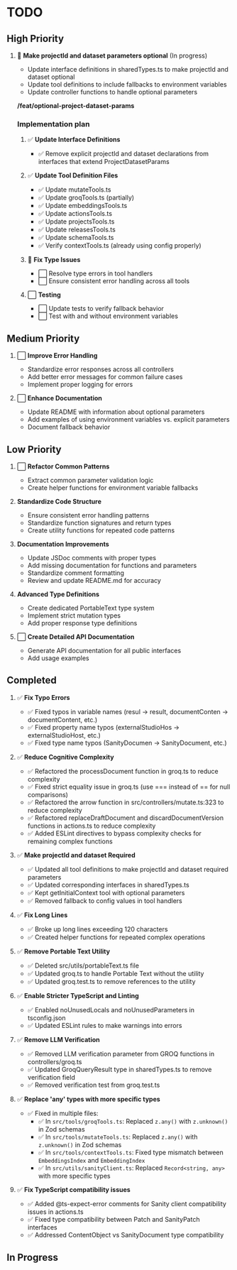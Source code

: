 # TODO

## High Priority
1. 🔄 **Make projectId and dataset parameters optional** (In progress)
   - Update interface definitions in sharedTypes.ts to make projectId and dataset optional
   - Update tool definitions to include fallbacks to environment variables
   - Update controller functions to handle optional parameters

   **/feat/optional-project-dataset-params**

   ### Implementation plan
   1. ✅ **Update Interface Definitions**
      - ✅ Remove explicit projectId and dataset declarations from interfaces that extend ProjectDatasetParams
   
   2. ✅ **Update Tool Definition Files**
      - ✅ Update mutateTools.ts
      - ✅ Update groqTools.ts (partially)
      - ✅ Update embeddingsTools.ts
      - ✅ Update actionsTools.ts
      - ✅ Update projectsTools.ts
      - ✅ Update releasesTools.ts
      - ✅ Update schemaTools.ts
      - ✅ Verify contextTools.ts (already using config properly)
   
   3. 🔄 **Fix Type Issues**
      - ⬜ Resolve type errors in tool handlers
      - ⬜ Ensure consistent error handling across all tools
   
   4. ⬜ **Testing**
      - ⬜ Update tests to verify fallback behavior
      - ⬜ Test with and without environment variables

## Medium Priority
1. ⬜ **Improve Error Handling**
   - Standardize error responses across all controllers
   - Add better error messages for common failure cases
   - Implement proper logging for errors

2. ⬜ **Enhance Documentation**
   - Update README with information about optional parameters
   - Add examples of using environment variables vs. explicit parameters
   - Document fallback behavior

## Low Priority
1. ⬜ **Refactor Common Patterns**
   - Extract common parameter validation logic
   - Create helper functions for environment variable fallbacks

2. **Standardize Code Structure**
   - Ensure consistent error handling patterns
   - Standardize function signatures and return types
   - Create utility functions for repeated code patterns

3. **Documentation Improvements**
   - Update JSDoc comments with proper types
   - Add missing documentation for functions and parameters
   - Standardize comment formatting
   - Review and update README.md for accuracy

4. **Advanced Type Definitions**
   - Create dedicated PortableText type system
   - Implement strict mutation types
   - Add proper response type definitions

5. ⬜ **Create Detailed API Documentation**
   - Generate API documentation for all public interfaces
   - Add usage examples

## Completed
1. ✅ **Fix Typo Errors**
   - ✅ Fixed typos in variable names (resul → result, documentConten → documentContent, etc.)
   - ✅ Fixed property name typos (externalStudioHos → externalStudioHost, etc.)
   - ✅ Fixed type name typos (SanityDocumen → SanityDocument, etc.)

2. ✅ **Reduce Cognitive Complexity**
   - ✅ Refactored the processDocument function in groq.ts to reduce complexity
   - ✅ Fixed strict equality issue in groq.ts (use === instead of == for null comparisons)
   - ✅ Refactored the arrow function in src/controllers/mutate.ts:323 to reduce complexity
   - ✅ Refactored replaceDraftDocument and discardDocumentVersion functions in actions.ts to reduce complexity
   - ✅ Added ESLint directives to bypass complexity checks for remaining complex functions

3. ✅ **Make projectId and dataset Required**
   - ✅ Updated all tool definitions to make projectId and dataset required parameters
   - ✅ Updated corresponding interfaces in sharedTypes.ts
   - ✅ Kept getInitialContext tool with optional parameters
   - ✅ Removed fallback to config values in tool handlers

4. ✅ **Fix Long Lines**
   - ✅ Broke up long lines exceeding 120 characters
   - ✅ Created helper functions for repeated complex operations

5. ✅ **Remove Portable Text Utility**
   - ✅ Deleted src/utils/portableText.ts file
   - ✅ Updated groq.ts to handle Portable Text without the utility
   - ✅ Updated groq.test.ts to remove references to the utility

6. ✅ **Enable Stricter TypeScript and Linting**
   - ✅ Enabled noUnusedLocals and noUnusedParameters in tsconfig.json
   - ✅ Updated ESLint rules to make warnings into errors

7. ✅ **Remove LLM Verification**
   - ✅ Removed LLM verification parameter from GROQ functions in controllers/groq.ts
   - ✅ Updated GroqQueryResult type in sharedTypes.ts to remove verification field
   - ✅ Removed verification test from groq.test.ts

8. ✅ **Replace 'any' types with more specific types**
   - ✅ Fixed in multiple files:
     - ✅ In `src/tools/groqTools.ts`: Replaced `z.any()` with `z.unknown()` in Zod schemas
     - ✅ In `src/tools/mutateTools.ts`: Replaced `z.any()` with `z.unknown()` in Zod schemas
     - ✅ In `src/tools/contextTools.ts`: Fixed type mismatch between `EmbeddingsIndex` and `EmbeddingIndex`
     - ✅ In `src/utils/sanityClient.ts`: Replaced `Record<string, any>` with more specific types

9. ✅ **Fix TypeScript compatibility issues**
   - ✅ Added @ts-expect-error comments for Sanity client compatibility issues in actions.ts
   - ✅ Fixed type compatibility between Patch and SanityPatch interfaces
   - ✅ Addressed ContentObject vs SanityDocument type compatibility

## In Progress
<!-- All ESLint and TypeScript issues have been resolved -->
